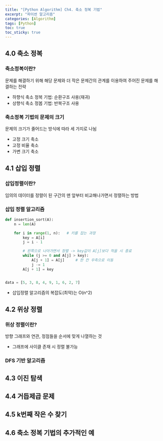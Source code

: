```yaml
---
title: "[Python Algorithm] Ch4. 축소 정복 기법"
excerpt: "파이썬 알고리즘"
categories: [Algorithm]
tags: [Python]
toc: true
toc_sticky: true
---
```


## 4.0 축소 정복
### 축소정복이란?
문제를 해결하기 위해 해당 문제와 더 작은 문제간의 관계를 이용하여 주어진 문제를 해결하는 전략
* 하향식 축소 정복 기법: 순환구조 사용(재귀)
* 상향식 축소 정봅 기법: 반복구조 사용

### 축소정복 기법의 문제의 크기
문제의 크기가 줄어드는 방식에 따라 세 가지로 나뉨
* 고정 크기 축소
* 고정 비율 축소
* 가변 크기 축소

## 4.1 삽입 정렬
### 삽입정렬이란?
임의의 데이터를 정렬이 된 구간의 맨 앞부터 비교해나가면서 정렬하는 방법

### 삽입 정렬 알고리즘
```python
def insertion_sort(A):
    n = len(A)

    for i in range(1, n):   # 키를 잡는 과정
        key = A[i]
        j = i - 1

        # 왼쪽으로 나아가면서 정렬 -> key값이 A[j]보다 적을 시 종료
        while (j >= 0 and A[j] > key):
            A[j + 1] = A[j]     # 한 칸 우측으로 이동
            j -= 1
        A[j + 1] = key


data = [5, 3, 8, 4, 9, 1, 6, 2, 7]
```
* 삽입정렬 알고리즘의 복잡도(최악)는 O(n^2)


## 4.2 위상 정렬
### 위상 정렬이란?
방향 그래프와 연관, 정점들을 순서에 맞게 나열하는 것
* 그래프에 사이클 존재 시 정렬 불가능

### DFS 기반 알고리즘

## 4.3 이진 탐색

## 4.4 거듭제곱 문제

## 4.5 k번째 작은 수 찾기

## 4.6 축소 정복 기법의 추가적인 예